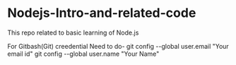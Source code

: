 # Nodejs-Intro-and-related-code
This repo related to basic learning of Node.js

For Gitbash(Git) creedential
Need to do-
git config --global user.email "Your email id"
git config --global user.name "Your Name"
